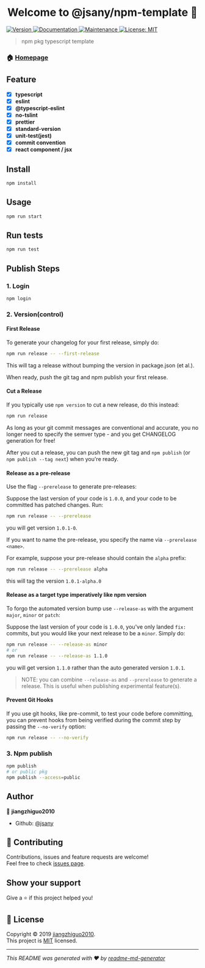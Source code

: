 <h1 align="center">Welcome to @jsany/npm-template 👋</h1>
<p>
  <a href="https://www.npmjs.com/package/npm-template">
    <img alt="Version" src="https://img.shields.io/npm/v/npm-template.svg">
  </a>
  <a href="https://github.com/jsany/npm-template#readme">
    <img alt="Documentation" src="https://img.shields.io/badge/documentation-yes-brightgreen.svg" target="_blank" />
  </a>
  <a href="https://github.com/jsany/npm-template/graphs/commit-activity">
    <img alt="Maintenance" src="https://img.shields.io/badge/Maintained%3F-yes-green.svg" target="_blank" />
  </a>
  <a href="https://github.com/jsany/npm-template/blob/master/LICENSE">
    <img alt="License: MIT" src="https://img.shields.io/badge/License-MIT-yellow.svg" target="_blank" />
  </a>
</p>

> npm pkg typescript template

### 🏠 [Homepage](https://github.com/jsany/npm-template#readme)

## Feature

- [x] **typescript**
- [x] **eslint**
- [x] **@typescript-eslint**
- [x] **no-tslint**
- [x] **prettier**
- [x] **standard-version**
- [x] **unit-test(jest)**
- [x] **commit convention**
- [x] **react component / jsx**

## Install

```sh
npm install
```

## Usage

```sh
npm run start
```

## Run tests

```sh
npm run test
```

## Publish Steps

### 1. Login

```sh
npm login
```

### 2. Version(control)

#### First Release

To generate your changelog for your first release, simply do:

```sh
npm run release -- --first-release
```

This will tag a release without bumping the version in package.json (et al.).

When ready, push the git tag and npm publish your first release.

#### Cut a Release

If you typically use `npm version` to cut a new release, do this instead:

```sh
npm run release
```

As long as your git commit messages are conventional and accurate, you no longer need to specify the semver type - and you get CHANGELOG generation for free!

After you cut a release, you can push the new git tag and `npm publish` (or `npm publish --tag next`) when you're ready.

#### Release as a pre-release

Use the flag `--prerelease` to generate pre-releases:

Suppose the last version of your code is `1.0.0`, and your code to be committed has patched changes. Run:

```sh
npm run release -- --prerelease
```

you will get version `1.0.1-0`.

If you want to name the pre-release, you specify the name via `--prerelease <name>`.

For example, suppose your pre-release should contain the `alpha` prefix:

```sh
npm run release -- --prerelease alpha
```

this will tag the version `1.0.1-alpha.0`

#### Release as a target type imperatively like npm version

To forgo the automated version bump use `--release-as` with the argument `major`, `minor` or `patch`:

Suppose the last version of your code is `1.0.0`, you've only landed `fix:` commits, but you would like your next release to be a `minor`. Simply do:

```sh
npm run release -- --release-as minor
# or
npm run release -- --release-as 1.1.0
```

you will get version `1.1.0` rather than the auto generated version `1.0.1`.

> NOTE: you can combine `--release-as` and `--prerelease` to generate a release. This is useful when publishing experimental feature(s).

#### Prevent Git Hooks

If you use git hooks, like pre-commit, to test your code before committing, you can prevent hooks from being verified during the commit step by passing the `--no-verify` option:

```sh
npm run release -- --no-verify
```

### 3. Npm publish

```sh
npm publish
# or public pkg
npm publish --access=public
```

## Author

👤 **jiangzhiguo2010**

- Github: [@jsany](https://github.com/jsany)

## 🤝 Contributing

Contributions, issues and feature requests are welcome!<br />Feel free to check [issues page](https://github.com/jsany/npm-template/issues).

## Show your support

Give a ⭐️ if this project helped you!

## 📝 License

Copyright © 2019 [jiangzhiguo2010](https://github.com/jsany).<br />
This project is [MIT](https://github.com/jsany/npm-template/blob/master/LICENSE) licensed.

***
_This README was generated with ❤️ by [readme-md-generator](https://github.com/kefranabg/readme-md-generator)_
